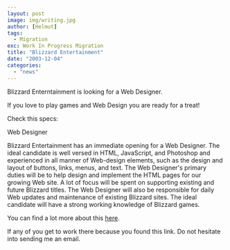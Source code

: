 ```yaml
---
layout: post
image: img/writing.jpg
author: [Helmut]
tags:
  - Migration
exc: Work In Progress Migration
title: "Blizzard Entertainment"
date: "2003-12-04"
categories: 
  - "news"
---
```


Blizzard Enterntainment is looking for a Web Designer.

If you love to play games and Web Design you are ready for a treat!

Check this specs:

Web Designer

Blizzard Entertainment has an immediate opening for a Web Designer. The ideal candidate is well versed in HTML, JavaScript, and Photoshop and experienced in all manner of Web-design elements, such as the design and layout of buttons, links, menus, and text. The Web Designer's primary duties will be to help design and implement the HTML pages for our growing Web site. A lot of focus will be spent on supporting existing and future Blizzard titles. The Web Designer will also be responsible for daily Web updates and maintenance of existing Blizzard sites. The ideal candidate will have a strong working knowledge of Blizzard games.

You can find a lot more about this [here](http://www.blizzard.com/jobopp/web-designer.shtml).

If any of you get to work there because you found this link. Do not hesitate into sending me an email.
